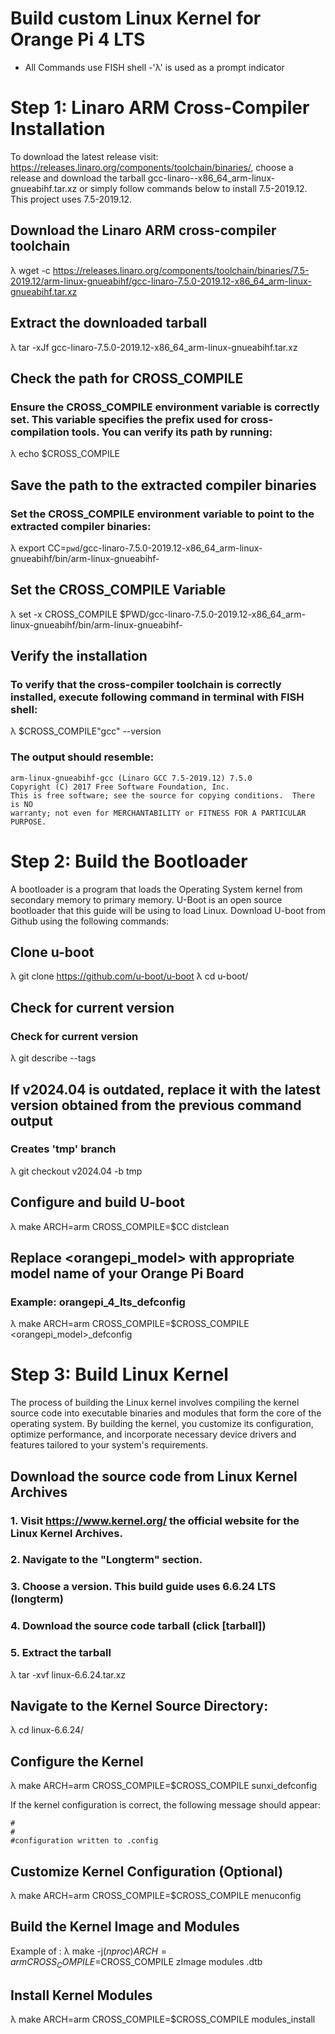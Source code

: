 # Build custom Linux Kernel for Orange Pi 4 LTS
- All Commands use FISH shell
-'λ' is used as a prompt indicator

# Step 1: Linaro ARM Cross-Compiler Installation
To download the latest release visit: https://releases.linaro.org/components/toolchain/binaries/, choose a release and download the tarball gcc-linaro--x86_64_arm-linux-gnueabihf.tar.xz or simply follow commands below to install 7.5-2019.12. This project uses 7.5-2019.12.

## Download the Linaro ARM cross-compiler toolchain
λ wget -c https://releases.linaro.org/components/toolchain/binaries/7.5-2019.12/arm-linux-gnueabihf/gcc-linaro-7.5.0-2019.12-x86_64_arm-linux-gnueabihf.tar.xz

## Extract the downloaded tarball
λ tar -xJf gcc-linaro-7.5.0-2019.12-x86_64_arm-linux-gnueabihf.tar.xz

## Check the path for CROSS_COMPILE
### Ensure the CROSS_COMPILE environment variable is correctly set. This variable specifies the prefix used for cross-compilation tools. You can verify its path by running:
λ echo $CROSS_COMPILE

## Save the path to the extracted compiler binaries
### Set the CROSS_COMPILE environment variable to point to the extracted compiler binaries: 
λ export CC=`pwd`/gcc-linaro-7.5.0-2019.12-x86_64_arm-linux-gnueabihf/bin/arm-linux-gnueabihf-

## Set the CROSS_COMPILE Variable
λ set -x CROSS_COMPILE $PWD/gcc-linaro-7.5.0-2019.12-x86_64_arm-linux-gnueabihf/bin/arm-linux-gnueabihf-

## Verify the installation
### To verify that the cross-compiler toolchain is correctly installed, execute following command in terminal with FISH shell:
λ $CROSS_COMPILE"gcc" --version

### The output should resemble:
```
arm-linux-gnueabihf-gcc (Linaro GCC 7.5-2019.12) 7.5.0
Copyright (C) 2017 Free Software Foundation, Inc.
This is free software; see the source for copying conditions.  There is NO
warranty; not even for MERCHANTABILITY or FITNESS FOR A PARTICULAR PURPOSE.
```

# Step 2: Build the Bootloader
A bootloader is a program that loads the Operating System kernel from secondary memory to primary memory. U-Boot is an open source bootloader that this guide will be using to load Linux. Download U-boot from Github using the following commands:

## Clone u-boot
λ git clone https://github.com/u-boot/u-boot
λ cd u-boot/

## Check for current version
### Check for current version
λ git describe --tags

## If v2024.04 is outdated, replace it with the latest version obtained from the previous command output 
### Creates 'tmp' branch
λ git checkout v2024.04 -b tmp

## Configure and build U-boot
λ make ARCH=arm CROSS_COMPILE=$CC distclean

## Replace <orangepi_model> with appropriate model name of your Orange Pi Board
### Example: orangepi_4_lts_defconfig
λ make ARCH=arm CROSS_COMPILE=$CROSS_COMPILE <orangepi_model>_defconfig 

# Step 3: Build Linux Kernel
The process of building the Linux kernel involves compiling the kernel source code into executable binaries and modules that form the core of the operating system. By building the kernel, you customize its configuration, optimize performance, and incorporate necessary device drivers and features tailored to your system's requirements.

## Download the source code from Linux Kernel Archives
### 1. Visit https://www.kernel.org/ the official website for the Linux Kernel Archives.
### 2. Navigate to the "Longterm" section. 
### 3. Choose a version. This build guide uses 6.6.24 LTS (longterm)
### 4. Download the source code tarball (click [tarball])
### 5. Extract the tarball
λ tar -xvf linux-6.6.24.tar.xz

## Navigate to the Kernel Source Directory:
λ cd linux-6.6.24/

## Configure the Kernel
λ make ARCH=arm CROSS_COMPILE=$CROSS_COMPILE sunxi_defconfig

If the kernel configuration is correct, the following message should appear:
```
#
#
#configuration written to .config
```

## Customize Kernel Configuration (Optional)
λ make ARCH=arm CROSS_COMPILE=$CROSS_COMPILE menuconfig

## Build the Kernel Image and Modules
Example of <board>: 
λ make -j$(nproc) ARCH=arm CROSS_COMPILE=$CROSS_COMPILE zImage modules <board>.dtb

## Install Kernel Modules
λ make ARCH=arm CROSS_COMPILE=$CROSS_COMPILE modules_install
